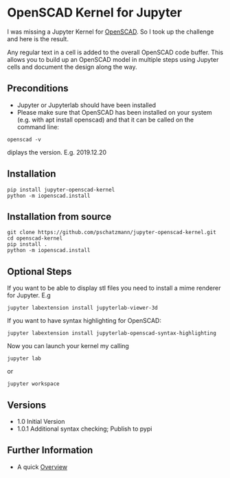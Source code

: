 # OpenSCAD Kernel for Jupyter

I was missing a Jupyter Kernel for [OpenSCAD](https://www.openscad.org/). So I took up the challenge and here is the result.  

Any regular text in a cell is added to the overall OpenSCAD code buffer. This allows you to build up an OpenSCAD model in multiple steps using Jupyter cells and document the design along the way.

## Preconditions
- Jupyter or Jupyterlab should have been installed
- Please make sure that OpenSCAD has been installed on your system (e.g. with apt install openscad) and that it can be called on the command line:

```
openscad -v
```
diplays the version. E.g. 2019.12.20

## Installation

```
pip install jupyter-openscad-kernel
python -m iopenscad.install
```

## Installation from source

```
git clone https://github.com/pschatzmann/jupyter-openscad-kernel.git
cd openscad-kernel
pip install .
python -m iopenscad.install

```

## Optional Steps
If you want to be able to display stl files you need to install a mime renderer for Jupyter. E.g
```
jupyter labextension install jupyterlab-viewer-3d
```
If you want to have syntax highlighting for OpenSCAD:
```
jupyter labextension install jupyterlab-openscad-syntax-highlighting
```


Now you can launch your kernel my calling

```
jupyter lab
```
or 
```
jupyter workspace
```
## Versions
- 1.0     Initial Version
- 1.0.1   Additional syntax checking; Publish to pypi

## Further Information
- A quick [Overview](https://www.pschatzmann.ch/home/2020/02/26/an-openscad-kernel-in-jupyter/)

